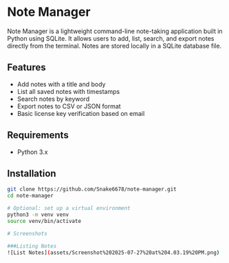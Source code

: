 # Note Manager

Note Manager is a lightweight command-line note-taking application built in Python using SQLite. It allows users to add, list, search, and export notes directly from the terminal. Notes are stored locally in a SQLite database file.

## Features

- Add notes with a title and body
- List all saved notes with timestamps
- Search notes by keyword
- Export notes to CSV or JSON format
- Basic license key verification based on email

## Requirements

- Python 3.x

## Installation

```bash
git clone https://github.com/Snake6678/note-manager.git
cd note-manager

# Optional: set up a virtual environment
python3 -m venv venv
source venv/bin/activate

# Screenshots

###Listing Notes
![List Notes](assets/Screenshot%202025-07-27%20at%204.03.19%20PM.png)

